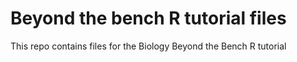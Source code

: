 # Beyond the bench R tutorial files

This repo contains files for the Biology Beyond the Bench R tutorial

